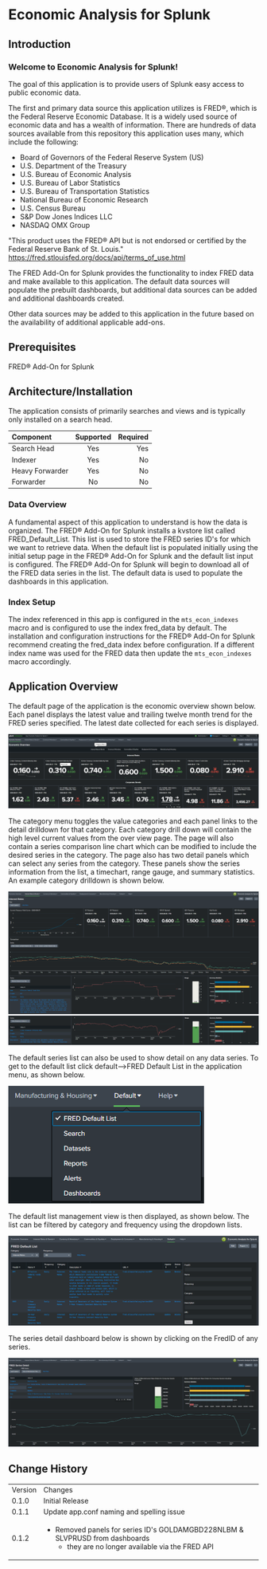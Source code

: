 # Economic Analysis for Splunk

## Introduction
### Welcome to Economic Analysis for Splunk!

The goal of this application is to provide users of Splunk easy access to public economic data.

The first and primary data source this application utilizes is FRED®, which is the Federal Reserve Economic Database. It is a widely used source of economic data and has a wealth of information. There are hundreds of data sources available from this repository this application uses many, which include the following:

- Board of Governors of the Federal Reserve System (US)
- U.S. Department of the Treasury
- U.S. Bureau of Economic Analysis
- U.S. Bureau of Labor Statistics
- U.S. Bureau of Transportation Statistics
- National Bureau of Economic Research
- U.S. Census Bureau
- S&P Dow Jones Indices LLC
- NASDAQ OMX Group


"This product uses the FRED® API but is not endorsed or certified by the Federal Reserve Bank of St. Louis."
https://fred.stlouisfed.org/docs/api/terms_of_use.html

The FRED Add-On for Splunk provides the functionality to index FRED data and make available to this application. The default data sources will populate the prebuilt dashboards, but additional data sources can be added and additional dashboards created.

Other data sources may be added to this application in the future based on the availability of additional applicable add-ons.

## Prerequisites
FRED® Add-On for Splunk

## Architecture/Installation

The application consists of primarily searches and views and is typically only installed on a search head.

| Component       | Supported   | Required   |
| :---            |    :----:   |  ---:      |
| Search Head     | Yes         | Yes        |
| Indexer         | Yes         | No         |
| Heavy Forwarder | Yes         | No         |
| Forwarder       | No          | No         |


### Data Overview
A fundamental aspect of this application to understand is how the data is organized. The FRED® Add-On for Splunk installs a kvstore list called FRED_Default_List. This list is used to store the FRED series ID's for which we want to retrieve data. When the default list is populated initially using the initial setup page in the FRED® Add-On for Splunk and the default list input is configured. The FRED® Add-On for Splunk will begin to download all of the FRED data series in the list. The default data is used to populate the dashboards in this application.

### Index Setup
The index referenced in this app is configured in the `mts_econ_indexes` macro and is configured to use the index fred_data by default. The installation and configuration instructions for the FRED® Add-On for Splunk recommend creating the fred_data index before configuration. If a different index name was used for the FRED data then update the `mts_econ_indexes` macro accordingly.



## Application Overview
The default page of the application is the economic overview shown below. Each panel displays the latest value and trailing twelve month trend for the FRED series specified. The latest date collected for each series is displayed.

![Economic Overview](/app/appserver/static/economic_overview_view.png)

The category menu toggles the value categories and each panel links to the detail drilldown for that category. Each category drill down will contain the high level current values from the over view page. The page will also contain a series comparison line chart which can be modified to include the desired series in the category. The page also has two detail panels which can select any series from the category. These panels show the series information from the list, a timechart, range gauge, and summary statistics. An example category drilldown is shown below.

![Category Drilldown](/app/appserver/static/category_drilldown_example_view.png)
![Category Drilldown](/app/appserver/static/category_drilldown_exampleb_view.png)

The default series list can also be used to show detail on any data series. To get to the default list click default-->FRED Default List in the application menu, as shown below.

![Category Drilldown](/app/appserver/static/help_fred_default_list_menulink01.png)

The default list management view is then displayed, as shown below. The list can be filtered by category and frequency using the dropdown lists.

![Category Drilldown](/app/appserver/static/help_fred_default_list_view01.png)

The series detail dashboard below is shown by clicking on the FredID of any series.

![Category Drilldown](/app/appserver/static/series_drilldown_example_view.png)

## Change History
<table>
<tr><td>Version</td><td>Changes</td></tr>

<tr><td>0.1.0</td>
<td>Initial Release
</td></tr>
<tr><td>0.1.1</td>
<td>Update app.conf naming and spelling issue
</td></tr>
<tr><td>0.1.2</td>
<td>
<ul>
<li>Removed panels for series ID's GOLDAMGBD228NLBM & SLVPRUSD from dashboards<br>
   <ul>
      <li>they are no longer available via the FRED API
   </ul>
</td></tr>

</table>